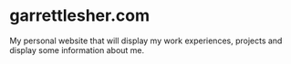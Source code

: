 # garrettlesher.com
My personal website that will display my work experiences, projects and display some information about me.
